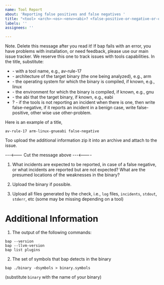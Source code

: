 ```yaml
---
name: Tool Report
about: 'Reporting false positives and false negatives '
title: "<tool> <arch>-<os>-<env><abi>? <false-positive-or-negative-or-other> "
labels: ''
assignees: ''

---
```


Note. Delete this message after you read it! If bap fails with an error, you have problems with installation, or need feedback, please use our main issue tracker. We reserve this one to track issues with tools capabilities. In the title, substitute:
- <tool> - with a tool name, e.g., av-rule-17
- <arch> - architecture of the target binary (the one being analyzed), e.g., arm
- <os> - the operating system for which the binary is compiled, if known, e.g., linux
- <env> - the environment for which the binary is compiled, if known, e.g., gnu
- <abi> - the abi that the target binary, if known, e.g., eabi
- <false-positive-or-negative>? - if the tools is not reporting an incident when there is one, then write false-negative, if it reports an incident in a benign case, write false-positive, other wise use other-problem. 

Here is an example of a title,
```
av-rule-17 arm-linux-gnueabi false-negative
```
Too upload the additional information zip it into an archive and attach to the issue. 

---<--- Cut the message above ---<----


1. What incidents are expected to be reported, in case of a false negative, or what incidents are reported but are not expected? What are the presumed locations of the weaknesses in the binary?

2. Upload the binary if possible.

3.  Upload all files generated by the check, i.e., `log` files, `incidents`, `stdout`, `stderr`, etc (some may be missing depending on a tool)

Additional Information
=================

1. The output of the following commands:
```
bap --version
bap --llvm-version
bap list plugins
```

2. The set of symbols that bap detects in the binary
```
bap ./binary -dsymbols > binary.symbols
```
(substitute `binary` with the name of your binary)
